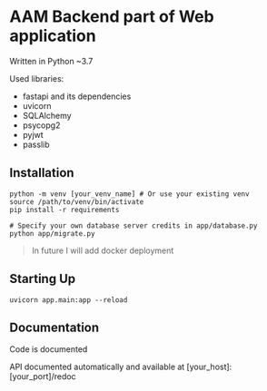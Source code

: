 # AAM Backend part of  Web application
Written in Python ~3.7

Used libraries:
- fastapi and its dependencies
- uvicorn
- SQLAlchemy
- psycopg2
- pyjwt
- passlib

## Installation
```shell script
python -m venv [your_venv_name] # Or use your existing venv
source /path/to/venv/bin/activate
pip install -r requirements

# Specify your own database server credits in app/database.py
python app/migrate.py
```
> In future I will add docker deployment

## Starting Up
```shell script
uvicorn app.main:app --reload
```

## Documentation
Code is documented

API documented automatically and available at [your_host]:[your_port]/redoc
